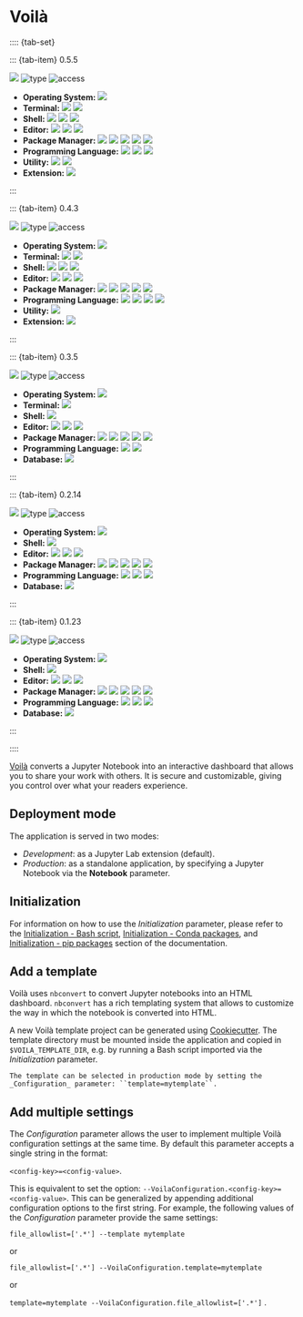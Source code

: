 # Voilà

:::: {tab-set}

::: {tab-item} 0.5.5

[![](badges/release-0.5.5-blue.svg)](https://cloud.sdu.dk/app/jobs/create?app=voila&version=0.5.5)
![type](badges/type-interactive-yellow.svg)
![access](badges/access-open-green.svg)
* **Operating System:** ![](./badges/Ubuntu-22.04-lightseagreen.svg)
* **Terminal:** ![](./badges/tini-0.19.0-lightseagreen.svg) ![](./badges/tmux-3.2a-lightseagreen.svg)
* **Shell:** ![](./badges/bash-5.1.16-lightseagreen.svg) ![](./badges/fish-3.3.1-lightseagreen.svg) ![](./badges/zsh-5.8.1-lightseagreen.svg)
* **Editor:** ![](./badges/emacs-27.1-lightseagreen.svg) ![](./badges/nano-6.2-lightseagreen.svg) ![](./badges/vim-8.2-lightseagreen.svg)
* **Package Manager:** ![](./badges/apt-2.4.10-lightseagreen.svg) ![](./badges/conda-23.3.1-lightseagreen.svg) ![](./badges/dpkg-1.21.1-lightseagreen.svg) ![](./badges/npm-10.1.0-lightseagreen.svg) ![](./badges/pip-23.2.1-lightseagreen.svg)
* **Programming Language:** ![](./badges/GCC-11.4.0-lightseagreen.svg) ![](./badges/OpenJDK-11.0.20.1-lightseagreen.svg) ![](./badges/Python-3.10.12-lightseagreen.svg)
* **Utility:** ![](./badges/EasyBuild-4.8.0-lightseagreen.svg) ![](./badges/Lmod-8.7-lightseagreen.svg)
* **Extension:** ![](./badges/OpenMPI-4.1.2-lightseagreen.svg)

:::

::: {tab-item} 0.4.3

[![](badges/release-0.4.3-blue.svg)](https://cloud.sdu.dk/app/jobs/create?app=voila&version=0.4.3)
![type](badges/type-interactive-yellow.svg)
![access](badges/access-open-green.svg)
* **Operating System:** ![](./badges/Ubuntu-22.10-lightseagreen.svg)
* **Terminal:** ![](./badges/tini-0.19.0-lightseagreen.svg) ![](./badges/tmux-3.3a-lightseagreen.svg)
* **Shell:** ![](./badges/bash-5.2.2-lightseagreen.svg) ![](./badges/fish-3.5.1-lightseagreen.svg) ![](./badges/zsh-5.9-lightseagreen.svg)
* **Editor:** ![](./badges/emacs-27.1-lightseagreen.svg) ![](./badges/nano-6.4-lightseagreen.svg) ![](./badges/vim-9.0-lightseagreen.svg)
* **Package Manager:** ![](./badges/apt-2.5.3-lightseagreen.svg) ![](./badges/conda-23.1.0-lightseagreen.svg) ![](./badges/dpkg-1.21.9-lightseagreen.svg) ![](./badges/npm-9.5.1-lightseagreen.svg) ![](./badges/pip-23.1.2-lightseagreen.svg)
* **Programming Language:** ![](./badges/GCC-12.2.0-lightseagreen.svg) ![](./badges/OpenJDK-11.0.19-lightseagreen.svg) ![](./badges/Python-3.10.12-lightseagreen.svg) ![](./badges/Python-2.7.18-lightseagreen.svg)
* **Utility:** ![](./badges/Lmod-8.7-lightseagreen.svg)
* **Extension:** ![](./badges/OpenMPI-4.1.4-lightseagreen.svg)

:::

::: {tab-item} 0.3.5

[![](badges/release-0.3.5-blue.svg)](https://cloud.sdu.dk/app/jobs/create?app=voila&version=0.3.5)
![type](badges/type-interactive-yellow.svg)
![access](badges/access-open-green.svg)
* **Operating System:** ![](./badges/Debian-11-lightseagreen.svg)
* **Terminal:** ![](./badges/tmux-3.1c-lightseagreen.svg)
* **Shell:** ![](./badges/bash-5.1.4-lightseagreen.svg)
* **Editor:** ![](./badges/emacs-27.1-lightseagreen.svg) ![](./badges/nano-5.4-lightseagreen.svg) ![](./badges/vim-8.2-lightseagreen.svg)
* **Package Manager:** ![](./badges/apt-2.2.4-lightseagreen.svg) ![](./badges/conda-4.12.0-lightseagreen.svg) ![](./badges/dpkg-1.20.9-lightseagreen.svg) ![](./badges/npm-8.1.2-lightseagreen.svg) ![](./badges/pip-21.2.4-lightseagreen.svg)
* **Programming Language:** ![](./badges/GCC-10.2.1-lightseagreen.svg) ![](./badges/Python-3.9.5-lightseagreen.svg)
* **Database:** ![](./badges/SQLite-3.38.2-lightseagreen.svg)

:::

::: {tab-item} 0.2.14

[![](badges/release-0.2.14-blue.svg)](https://cloud.sdu.dk/app/jobs/create?app=voila&version=0.2.14)
![type](badges/type-interactive-yellow.svg)
![access](badges/access-open-green.svg)
* **Operating System:** ![](./badges/Debian-10-lightseagreen.svg)
* **Shell:** ![](./badges/bash-5.0.3-lightseagreen.svg)
* **Editor:** ![](./badges/emacs-26.1-lightseagreen.svg) ![](./badges/nano-3.2-lightseagreen.svg) ![](./badges/vim-8.1-lightseagreen.svg)
* **Package Manager:** ![](./badges/apt-1.8.2.3-lightseagreen.svg) ![](./badges/conda-4.10.3-lightseagreen.svg) ![](./badges/dpkg-1.19.7-lightseagreen.svg) ![](./badges/npm-7.20.3-lightseagreen.svg) ![](./badges/pip-21.2.4-lightseagreen.svg)
* **Programming Language:** ![](./badges/GCC-8.3.0-lightseagreen.svg) ![](./badges/Python-3.9.5-lightseagreen.svg) ![](./badges/Python-2.7.16-lightseagreen.svg)
* **Database:** ![](./badges/SQLite-3.36.0-lightseagreen.svg)

:::

::: {tab-item} 0.1.23

[![](badges/release-0.1.23-blue.svg)](https://cloud.sdu.dk/app/jobs/create?app=voila&version=0.1.23)
![type](badges/type-interactive-yellow.svg)
![access](badges/access-open-green.svg)
* **Operating System:** ![](./badges/Debian-10-lightseagreen.svg)
* **Shell:** ![](./badges/bash-5.0.3-lightseagreen.svg)
* **Editor:** ![](./badges/emacs-26.1-lightseagreen.svg) ![](./badges/nano-3.2-lightseagreen.svg) ![](./badges/vim-8.1-lightseagreen.svg)
* **Package Manager:** ![](./badges/apt-1.8.2-lightseagreen.svg) ![](./badges/conda-4.8.4-lightseagreen.svg) ![](./badges/dpkg-1.19.7-lightseagreen.svg) ![](./badges/npm-6.14.8-lightseagreen.svg) ![](./badges/pip-20.2.3-lightseagreen.svg)
* **Programming Language:** ![](./badges/GCC-8.3.0-lightseagreen.svg) ![](./badges/Python-3.6.11-lightseagreen.svg) ![](./badges/Python-2.7.16-lightseagreen.svg)
* **Database:** ![](./badges/SQLite-3.33.0-lightseagreen.svg)

:::

::::

[Voilà](https://github.com/voila-dashboards/voila/tree/stable) converts a Jupyter Notebook into an interactive dashboard that allows you to share your work with others. It is secure and customizable, giving you control over what your readers experience.

## Deployment mode

The application is served in two modes:
- *Development*: as a Jupyter Lab extension (default).
- *Production*: as a standalone application, by specifying a Jupyter Notebook via the **Notebook** parameter.

## Initialization

For information on how to use the *Initialization* parameter, please refer to the [Initialization - Bash script](../hands-on/init-sh.md), [Initialization - Conda packages](../hands-on/init-conda.md), and [Initialization - pip packages](../hands-on/init-pip.md) section of the documentation.

## Add a template

Voilà uses `nbconvert` to convert Jupyter notebooks into an HTML dashboard. `nbconvert` has a rich templating system that allows to customize the way in which the notebook is converted into HTML.

A new Voilà template project can be generated using [Cookiecutter](https://github.com/voila-dashboards/voila-template-cookiecutter). The template directory must be mounted inside the application and copied in ``$VOILA_TEMPLATE_DIR``, e.g. by
running a Bash script imported via the *Initialization* parameter.

``` {note}
The template can be selected in production mode by setting the _Configuration_ parameter: ``template=mytemplate``.
```

## Add multiple settings

The *Configuration* parameter allows the user to implement multiple Voilà configuration settings at the same time. By default this parameter accepts a single string in the format:

`<config-key>=<config-value>`.

This is equivalent to set the option: `--VoilaConfiguration.<config-key>=<config-value>`. This can be generalized by appending additional configuration options to the first string.
For example, the following values of the *Configuration* parameter provide the same settings:

`file_allowlist=['.*'] --template mytemplate`

or

`file_allowlist=['.*'] --VoilaConfiguration.template=mytemplate`

or

`template=mytemplate --VoilaConfiguration.file_allowlist=['.*']` .

